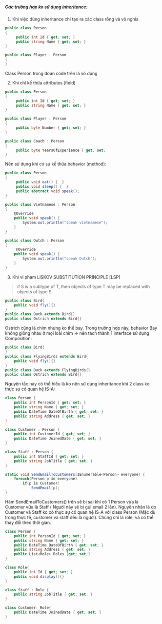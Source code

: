##### Các trường hợp ko sử dụng inheritance:

1. Khi việc dùng inheritance chỉ tạo ra các class rỗng và vô nghĩa

```cs
public class Person
{
     public int Id { get; set; }
     public string Name { get; set; }
}

public class Player : Person
{
}
```

Class Person trong đoạn code trên là vô dụng

2. Khi chỉ kế thừa attributes (field)

```cs
public class Person
{
     public int Id { get; set; }
     public string Name { get; set; }
}

public class Player : Person
{
     public byte Number { get; set; }
}

public class Coach : Person
{
     public byte YearsOfExperience { get; set;
}
```

Nên sử dụng khi có sự kế thừa behavior (method):
```cs
public class Person
{
     public void eat() {  }
     public void sleep() {  }
     public abstract void speak();
}

public class Vietnamese : Person
{
    @Override
    public void speak() {
        System.out.println("speak vietnamese");
    }
}

public class Dutch : Person
{
     @Override
    public void speak() {
        System.out.println("speak Dutch");
    }
}
```

3. Khi vi phạm LISKOV SUBSTITUTION PRINCIPLE [LSP]

> if S is a subtype of T, then objects of type T may be replaced with objects of type S.

```java
public class Bird{
    public void fly(){}
}
public class Duck extends Bird{}
public class Ostrich extends Bird{}
```

Ostrich cũng là chim nhưng ko thể bay. Trong trường hợp này, behavior Bay không
giống nhau ở mọi loài chim => nên tách thành 1 interface sử dụng Composition:

```java
public class Bird{
}
public class FlyingBirds extends Bird{
    public void fly(){}
}
public class Duck extends FlyingBirds{}
public class Ostrich extends Bird{}
```

Nguyên tắc này có thể hiểu là ko nên sử dụng inheritance khi 2 class ko thực sự
có quan hệ IS-A:

```cs
class Person {
    public int PersonId { get; set; }
    public string Name { get; set; }
    public DateTime DateOfBirth { get; set; }
    public string Address { get; set; }
}

class Customer : Person {
    public int CustomerId { get; set; }
    public DateTime JoinedDate { get; set; }
}

class Staff : Person {
    public int StaffId { get; set; }
    public string JobTitle { get; set; }
}

static void SendEmailToCustomers(IEnumerable<Person> everyone) {
    foreach(Person p in everyone)
        if(p is Customer)
            SendEmail(p);
}
```

Hàm SendEmailToCustomers() trên sẽ bị sai khi có 1 Person vừa là Customer vừa là Staff (
Người này sẽ bị gửi email 2 lần). Nguyên nhân là do Customer và Staff ko có thực sự có quan hệ IS-A với
class Person (Mặc dù trong thực tế, customer và staff đều là người). Chúng chỉ là role, và có thể thay đổi theo thời gian.

```cs
class Person {
    public int PersonId { get; set; }
    public string Name { get; set; }
    public DateTime DateOfBirth { get; set; }
    public string Address { get; set; }
    public List<Role> Roles {get; set;}
}

class Role{
    public int Id { get; set; }
    public void display(){}
}

class Staff : Role {
    public string JobTitle { get; set; }
}

class Customer: Role{
    public DateTime JoinedDate { get; set; }
}
```

